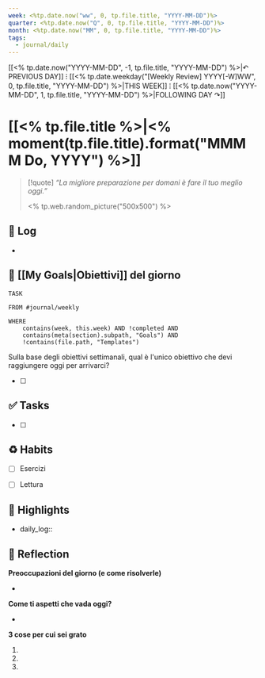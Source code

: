 ```yaml
---
week: <%tp.date.now("ww", 0, tp.file.title, "YYYY-MM-DD")%>
quarter: <%tp.date.now("Q", 0, tp.file.title, "YYYY-MM-DD")%>
month: <%tp.date.now("MM", 0, tp.file.title, "YYYY-MM-DD")%>
tags:
  - journal/daily
---
```

[[<% tp.date.now("YYYY-MM-DD", -1, tp.file.title, "YYYY-MM-DD") %>|↶ PREVIOUS DAY]] ⁝ [[<% tp.date.weekday("[Weekly Review] YYYY[-W]WW", 0, tp.file.title, "YYYY-MM-DD") %>|THIS WEEK]] ⁝ [[<% tp.date.now("YYYY-MM-DD", 1, tp.file.title, "YYYY-MM-DD") %>|FOLLOWING DAY ↷]]

# [[<% tp.file.title %>|<% moment(tp.file.title).format("MMMM Do, YYYY") %>]]

> [!quote]
> _“La migliore preparazione per domani è fare il tuo meglio oggi.”_  
> 
> <% tp.web.random_picture("500x500") %>


## 📝 Log

- 

## 🎯 [[My Goals|Obiettivi]] del giorno

```dataview
TASK

FROM #journal/weekly 

WHERE 
	contains(week, this.week) AND !completed AND
	contains(meta(section).subpath, "Goals") AND
	!contains(file.path, "Templates")

```

Sulla base degli obiettivi settimanali, qual è l'unico obiettivo che devi raggiungere oggi per arrivarci?

- [ ] 


## ✅ Tasks

- [ ] 



## ♻ Habits

- [ ] Esercizi
- [ ] Lettura


## 🌟 Highlights 

- daily_log:: 




## 🤔 Reflection 

**Preoccupazioni del giorno (e come risolverle)**

- 

**Come ti aspetti che vada oggi?**

- 

**3 cose per cui sei grato**

 1. 
 2. 
 3. 

